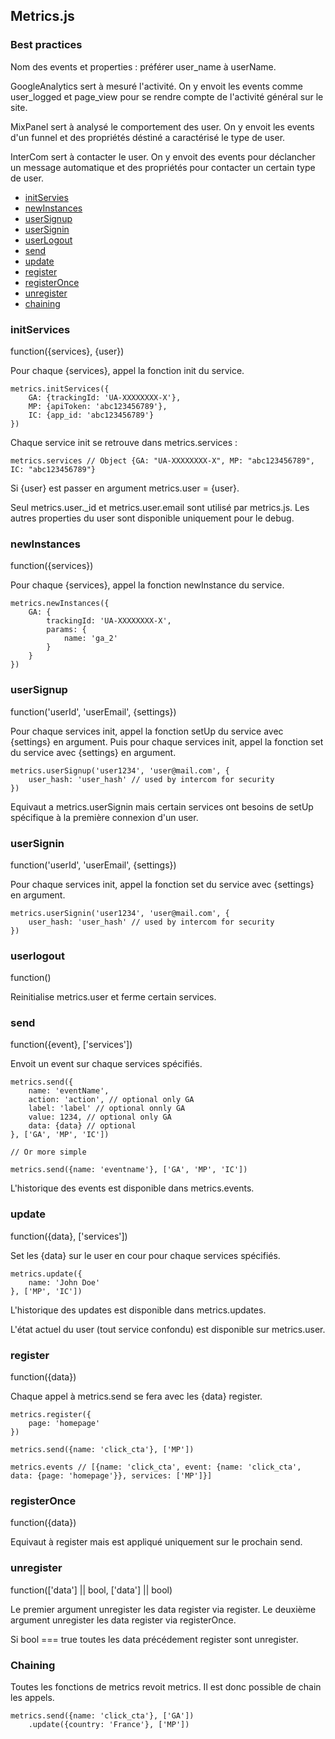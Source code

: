 ## Metrics.js

### Best practices

Nom des events et properties : préférer user_name à userName.

GoogleAnalytics sert à mesuré l'activité.
On y envoit les events comme user_logged et page_view pour se rendre compte de l'activité général sur le site.

MixPanel sert à analysé le comportement des user.
On y envoit les events d'un funnel et des propriétés déstiné a caractérisé le type de user.

InterCom sert à contacter le user.
On y envoit des events pour déclancher un message automatique et des propriétés pour contacter un certain type de user.

* [initServies](#initservices)
* [newInstances](#newinstances)
* [userSignup](#usersignup)
* [userSignin](#usersignin)
* [userLogout](#userlogout)
* [send](#send)
* [update](#update)
* [register](#register)
* [registerOnce](#registeronce)
* [unregister](#unregister)
* [chaining](#chaining)

### initServices

function({services}, {user})

Pour chaque {services}, appel la fonction init du service.

	metrics.initServices({
		GA: {trackingId: 'UA-XXXXXXXX-X'},
		MP: {apiToken: 'abc123456789'},
		IC: {app_id: 'abc123456789'}
	})

Chaque service init se retrouve dans metrics.services :

	metrics.services // Object {GA: "UA-XXXXXXXX-X", MP: "abc123456789", IC: "abc123456789"}

Si {user} est passer en argument metrics.user = {user}. 

Seul metrics.user._id et metrics.user.email sont utilisé par metrics.js. Les autres properties du user sont disponible uniquement pour le debug.

### newInstances

function({services})

Pour chaque {services}, appel la fonction newInstance du service.

	metrics.newInstances({
		GA: {
			trackingId: 'UA-XXXXXXXX-X',
			params: {
				name: 'ga_2'
			}
		}
	})

### userSignup

function('userId', 'userEmail', {settings})

Pour chaque services init, appel la fonction setUp du service avec {settings} en argument.
Puis pour chaque services init, appel la fonction set du service avec {settings} en argument.

	metrics.userSignup('user1234', 'user@mail.com', {
		user_hash: 'user_hash' // used by intercom for security
	})

Equivaut a metrics.userSignin mais certain services ont besoins de setUp spécifique à la première connexion d'un user.

### userSignin

function('userId', 'userEmail', {settings})

Pour chaque services init, appel la fonction set du service avec {settings} en argument.

	metrics.userSignin('user1234', 'user@mail.com', {
		user_hash: 'user_hash' // used by intercom for security
	})

### userlogout

function()

Reinitialise metrics.user et ferme certain services.

### send

function({event}, ['services'])

Envoit un event sur chaque services spécifiés.

	metrics.send({
		name: 'eventName',
		action: 'action', // optional only GA
		label: 'label' // optional onnly GA
		value: 1234, // optional only GA
		data: {data} // optional
	}, ['GA', 'MP', 'IC'])

	// Or more simple

	metrics.send({name: 'eventname'}, ['GA', 'MP', 'IC'])

L'historique des events est disponible dans metrics.events.

### update

function({data}, ['services'])

Set les {data} sur le user en cour pour chaque services spécifiés.

	metrics.update({
		name: 'John Doe'
	}, ['MP', 'IC'])

L'historique des updates est disponible dans metrics.updates.

L'état actuel du user (tout service confondu) est disponible sur metrics.user.

### register

function({data})

Chaque appel à metrics.send se fera avec les {data} register.

	metrics.register({
		page: 'homepage'
	})

	metrics.send({name: 'click_cta'}, ['MP'])

	metrics.events // [{name: 'click_cta', event: {name: 'click_cta', data: {page: 'homepage'}}, services: ['MP']}]

### registerOnce

function({data})

Equivaut à register mais est appliqué uniquement sur le prochain send.

### unregister

function(['data'] || bool, ['data'] || bool)

Le premier argument unregister les data register via register.
Le deuxième argument unregister les data register via registerOnce.

Si bool === true toutes les data précédement register sont unregister.

### Chaining

Toutes les fonctions de metrics revoit metrics. Il est donc possible de chain les appels.

	metrics.send({name: 'click_cta'}, ['GA'])
		.update({country: 'France'}, ['MP'])

<!-- ## Services

* [InterCom](#intercom)
	* [send](#sendic)
* [GoogleAnalytics](#googleanalytics) -->